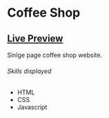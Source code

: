# Coffee Shop

## <a href="https://brodeed.github.io/coffee-shop/">Live Preview</a><br>

Sinlge page coffee shop website.

###### Skills displayed

- HTML
- CSS
- Javascript
